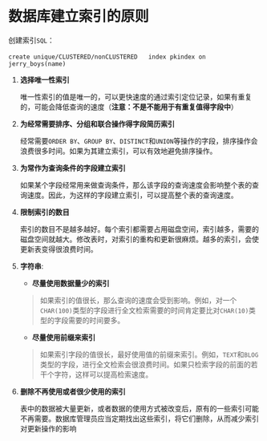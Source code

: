 # 数据库建立索引的原则

创建索引`SQL`：

​    `create unique/CLUSTERED/nonCLUSTERED   index pkindex on jerry_boys(name)`

1. **选择唯一性索引**
   
   唯一性索引的值是唯一的，可以更快速度的通过索引定位记录，如果有重复的，可能会降低查询的速度（**注意：不是不能用于有重复值得字段中**）

2. **为经常需要排序、分组和联合操作得字段简历索引**
   
   经常需要`ORDER BY`、`GROUP BY`、`DISTINCT`和`UNION`等操作的字段，排序操作会浪费很多时间。如果为其建立索引，可以有效地避免排序操作。

3. **为常作为查询条件的字段建立索引**
   
   如果某个字段经常用来做查询条件，那么该字段的查询速度会影响整个表的查询速度。因此，为这样的字段建立索引，可以提高整个表的查询速度。

4. **限制索引的数目**
   
   索引的数目不是越多越好。每个索引都需要占用磁盘空间，索引越多，需要的磁盘空间就越大。修改表时，对索引的重构和更新很麻烦。越多的索引，会使更新表变得很浪费时间。

5. **字符串**:
   
   - **尽量使用数据量少的索引**
   
   > 如果索引的值很长，那么查询的速度会受到影响。例如，对一个`CHAR(100)`类型的字段进行全文检索需要的时间肯定要比对`CHAR(10)`类型的字段需要的时间要多。
   
   - **尽量使用前缀来索引**
   
   > 如果索引字段的值很长，最好使用值的前缀来索引。例如，`TEXT`和`BLOG`类型的字段，进行全文检索会很浪费时间。如果只检索字段的前面的若干个字符，这样可以提高检索速度。

6. **删除不再使用或者很少使用的索引**
   
   表中的数据被大量更新，或者数据的使用方式被改变后，原有的一些索引可能不再需要。数据库管理员应当定期找出这些索引，将它们删除，从而减少索引对更新操作的影响
